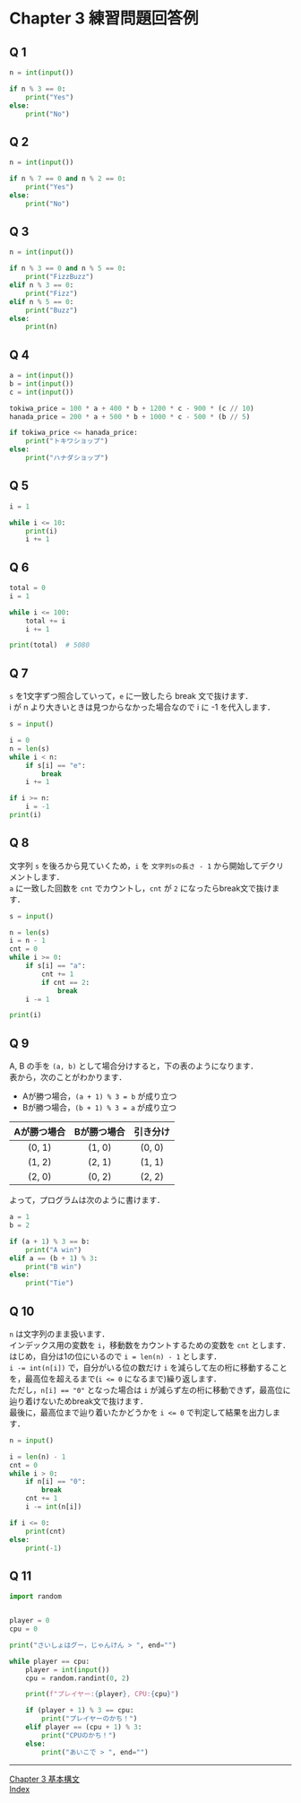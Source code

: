 # Chapter 3 練習問題回答例

## Q 1

```python
n = int(input())

if n % 3 == 0:
    print("Yes")
else:
    print("No")
```


## Q 2

```python
n = int(input())

if n % 7 == 0 and n % 2 == 0:
    print("Yes")
else:
    print("No")
```


## Q 3

```python
n = int(input())

if n % 3 == 0 and n % 5 == 0:
    print("FizzBuzz")
elif n % 3 == 0:
    print("Fizz")
elif n % 5 == 0:
    print("Buzz")
else:
    print(n)
```


## Q 4

```python
a = int(input())
b = int(input())
c = int(input())

tokiwa_price = 100 * a + 400 * b + 1200 * c - 900 * (c // 10)
hanada_price = 200 * a + 500 * b + 1000 * c - 500 * (b // 5)

if tokiwa_price <= hanada_price:
    print("トキワショップ")
else:
    print("ハナダショップ")
```

## Q 5

```python
i = 1

while i <= 10:
    print(i)
    i += 1
```

## Q 6

```python
total = 0
i = 1

while i <= 100:
    total += i
    i += 1

print(total)  # 5080
```


## Q 7

`s` を1文字ずつ照合していって，`e` に一致したら break 文で抜けます．  
i が n より大きいときは見つからなかった場合なので i に -1 を代入します．  

```python
s = input()

i = 0
n = len(s)
while i < n:
    if s[i] == "e":
        break
    i += 1

if i >= n:
    i = -1
print(i)
```


## Q 8

文字列 `s` を後ろから見ていくため，`i` を `文字列sの長さ - 1` から開始してデクリメントします．  
`a` に一致した回数を `cnt` でカウントし，`cnt` が `2` になったらbreak文で抜けます．  

```python
s = input()

n = len(s)
i = n - 1
cnt = 0
while i >= 0:
    if s[i] == "a":
        cnt += 1
        if cnt == 2:
            break
    i -= 1

print(i)
```


## Q 9

A, B の手を `(a, b)` として場合分けすると，下の表のようになります．  
表から，次のことがわかります．  
- Aが勝つ場合，`(a + 1) % 3 = b` が成り立つ
- Bが勝つ場合，`(b + 1) % 3 = a` が成り立つ

| Aが勝つ場合 | Bが勝つ場合 | 引き分け |
| :---------: | :---------: | :------: |
|   (0, 1)    |   (1, 0)    |  (0, 0)  |
|   (1, 2)    |   (2, 1)    |  (1, 1)  |
|   (2, 0)    |   (0, 2)    |  (2, 2)  |

よって，プログラムは次のように書けます．  

```python
a = 1
b = 2

if (a + 1) % 3 == b:
    print("A win")
elif a == (b + 1) % 3:
    print("B win")
else:
    print("Tie")
```


## Q 10

`n` は文字列のまま扱います．  
インデックス用の変数を `i`，移動数をカウントするための変数を `cnt` とします．  
はじめ，自分は1の位にいるので `i = len(n) - 1` とします．  
`i -= int(n[i])` で，自分がいる位の数だけ `i` を減らして左の桁に移動することを，最高位を超えるまで(`i <= 0` になるまで)繰り返します．  
ただし，`n[i] == "0"` となった場合は `i` が減らず左の桁に移動できず，最高位に辿り着けないためbreak文で抜けます．  
最後に，最高位まで辿り着いたかどうかを `i <= 0` で判定して結果を出力します．  

```python
n = input()

i = len(n) - 1
cnt = 0
while i > 0:
    if n[i] == "0":
        break
    cnt += 1
    i -= int(n[i])

if i <= 0:
    print(cnt)
else:
    print(-1)
```


## Q 11

```python
import random


player = 0
cpu = 0

print("さいしょはグー，じゃんけん > ", end="")

while player == cpu:
    player = int(input())
    cpu = random.randint(0, 2)

    print(f"プレイヤー:{player}, CPU:{cpu}")

    if (player + 1) % 3 == cpu:
        print("プレイヤーのかち！")
    elif player == (cpu + 1) % 3:
        print("CPUのかち！")
    else:
        print("あいこで > ", end="")
```

<hr>

[Chapter 3 基本構文](Chapter3.md)  
[Index](../README.md)
